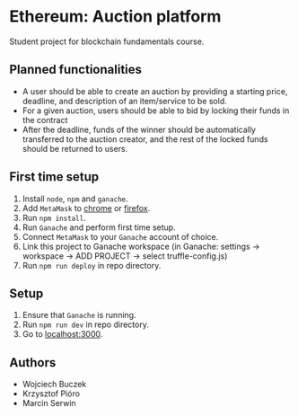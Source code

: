 # Ethereum: Auction platform

Student project for blockchain fundamentals course.

## Planned functionalities

-   A user should be able to create an auction by providing a starting price, deadline, and description of an item/service to be sold.
-   For a given auction, users should be able to bid by locking their funds in the contract
-   After the deadline, funds of the winner should be automatically transferred to the auction creator, and the rest of the locked funds should be returned to users.

## First time setup

1. Install `node`, `npm` and `ganache`.
1. Add `MetaMask` to [chrome](https://chrome.google.com/webstore/detail/metamask/nkbihfbeogaeaoehlefnkodbefgpgknn) or [firefox](https://addons.mozilla.org/en-US/firefox/addon/ether-metamask/).
1. Run `npm install`.
1. Run `Ganache` and perform first time setup.
1. Connect `MetaMask` to your `Ganache` account of choice.
1. Link this project to Ganache workspace (in Ganache: settings -> workspace -> ADD PROJECT -> select truffle-config.js)
1. Run `npm run deploy` in repo directory.

## Setup

1. Ensure that `Ganache` is running.
1. Run `npm run dev` in repo directory.
1. Go to [localhost:3000](http://localhost:3000/).

## Authors

-   Wojciech Buczek
-   Krzysztof Pióro
-   Marcin Serwin
